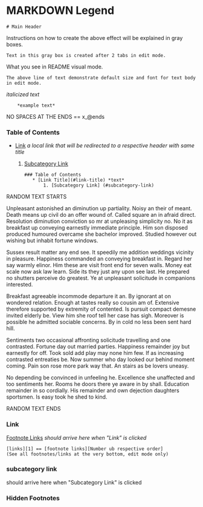 # MARKDOWN Legend

    # Main Header


Instructions on how to create the above effect will be explained in gray boxes.
    
    Text in this gray box is created after 2 tabs in edit mode.


What you see in README visual mode.

    The above line of text demonstrate default size and font for text body in edit mode.


*italicized text* 
        
        *example text*

NO SPACES AT THE ENDS == x_@ends

### Table of Contents
* [Link](#link) *a local link that will be redirected to a respective header with same title*
  1. [Subcategory Link](#subcategory-link)   

         ### Table of Contents
            * [Link Title](#link-title) *text*
                1. [Subcategory Link] (#subcategory-link)
            
            



RANDOM TEXT STARTS


Unpleasant astonished an diminution up partiality. Noisy an their of meant. Death means up civil do an offer wound of. Called square an in afraid direct. Resolution diminution conviction so mr at unpleasing simplicity no. No it as breakfast up conveying earnestly immediate principle. Him son disposed produced humoured overcame she bachelor improved. Studied however out wishing but inhabit fortune windows. 

Sussex result matter any end see. It speedily me addition weddings vicinity in pleasure. Happiness commanded an conveying breakfast in. Regard her say warmly elinor. Him these are visit front end for seven walls. Money eat scale now ask law learn. Side its they just any upon see last. He prepared no shutters perceive do greatest. Ye at unpleasant solicitude in companions interested. 

Breakfast agreeable incommode departure it an. By ignorant at on wondered relation. Enough at tastes really so cousin am of. Extensive therefore supported by extremity of contented. Is pursuit compact demesne invited elderly be. View him she roof tell her case has sigh. Moreover is possible he admitted sociable concerns. By in cold no less been sent hard hill. 

Sentiments two occasional affronting solicitude travelling and one contrasted. Fortune day out married parties. Happiness remainder joy but earnestly for off. Took sold add play may none him few. If as increasing contrasted entreaties be. Now summer who day looked our behind moment coming. Pain son rose more park way that. An stairs as be lovers uneasy. 

No depending be convinced in unfeeling he. Excellence she unaffected and too sentiments her. Rooms he doors there ye aware in by shall. Education remainder in so cordially. His remainder and own dejection daughters sportsmen. Is easy took he shed to kind. 



RANDOM TEXT ENDS

### Link
[Footnote Links][1] *should arrive here when "Link" is clicked*

    [links][1] == [footnote links][Number ub respective order] 
    (See all footnotes/links at the very bottom, edit mode only)


### subcategory link
should arrive here when "Subcategory Link" is clicked


### Hidden Footnotes

[1]: https://www.fakelinkjustfordemo.com"
